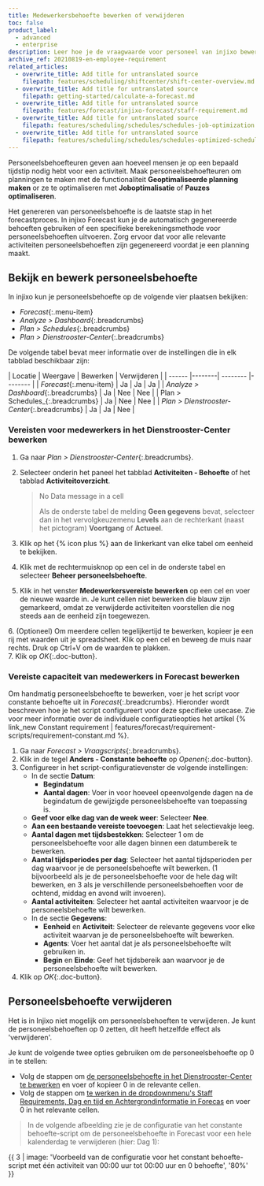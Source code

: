 ```yaml
---
title: Medewerkersbehoefte bewerken of verwijderen
toc: false
product_label:
  - advanced
  - enterprise
description: Leer hoe je de vraagwaarde voor personeel van injixo bewerkt of verwijdert.
archive_ref: 20210819-en-employee-requirement
related_articles:
  - overwrite_title: Add title for untranslated source
    filepath: features/scheduling/shiftcenter/shift-center-overview.md
  - overwrite_title: Add title for untranslated source
    filepath: getting-started/calculate-a-forecast.md
  - overwrite_title: Add title for untranslated source
    filepath: features/forecast/injixo-forecast/staff-requirement.md
  - overwrite_title: Add title for untranslated source
    filepath: features/scheduling/schedules/schedules-job-optimization.md
  - overwrite_title: Add title for untranslated source
    filepath: features/scheduling/schedules/schedules-optimized-schedules.md
---
```


Personeelsbehoefteuren geven aan hoeveel mensen je op een bepaald tijdstip nodig hebt voor een activiteit. Maak personeelsbehoefteuren om planningen te maken met de functionaliteit **Geoptimaliseerde planning maken** or ze te optimaliseren  met **Joboptimalisatie** of **Pauzes optimaliseren**. <!-- GPT translation -->

Het genereren van personeelsbehoefte is de laatste stap in het forecastproces. In injixo Forecast kun je de automatisch gegenereerde behoeften gebruiken of een specifieke berekeningsmethode voor personeelsbehoeften uitvoeren. Zorg ervoor dat voor alle relevante activiteiten personeelsbehoeften zijn gegenereerd voordat je een planning maakt. <!-- GPT translation -->

## Bekijk en bewerk personeelsbehoefte <!-- GPT translation -->

In injixo kun je personeelsbehoefte op de volgende vier plaatsen bekijken: <!-- GPT translation -->

- _Forecast_{:.menu-item} <!-- GPT translation -->
- _Analyze > Dashboard_{:.breadcrumbs} <!-- GPT translation -->
- _Plan > Schedules_{:.breadcrumbs} <!-- GPT translation -->
- _Plan > Dienstrooster-Center_{:.breadcrumbs}  <!-- GPT translation -->

De volgende tabel bevat meer informatie over de instellingen die in elk tabblad beschikbaar zijn: <!-- GPT translation -->

<style>
table {
   margin-left: 0px; <!-- GPT translation -->
}
</style>

| Locatie  | Weergave | Bewerken | Verwijderen | <!-- GPT translation -->
| ------ |--------| -------- |-------- |
| _Forecast_{:.menu-item} | Ja | Ja | Ja | <!-- GPT translation -->
| _Analyze > Dashboard_{:.breadcrumbs} | Ja | Nee | Nee | <!-- GPT translation -->
| Plan > Schedules_{:.breadcrumbs} | Ja | Nee | Nee | <!-- GPT translation -->
| _Plan > Dienstrooster-Center_{:.breadcrumbs} | Ja | Ja | Nee | <!-- GPT translation -->

### Vereisten voor medewerkers in het Dienstrooster-Center bewerken <!-- GPT translation -->

1. Ga naar _Plan > Dienstrooster-Center_{:.breadcrumbs}. <!-- GPT translation -->
2. Selecteer onderin het paneel het tabblad **Activiteiten - Behoefte** of het tabblad **Activiteitoverzicht**.<br> <!-- GPT translation -->
   > No Data message in a cell <!-- GPT translation -->
   >
   > Als de onderste tabel de melding **Geen gegevens** bevat, selecteer dan in het vervolgkeuzemenu **Levels** aan de rechterkant (naast het pictogram) **Voortgang** of **Actueel**. <!-- GPT translation -->

3. Klik op het {% icon plus %} aan de linkerkant van elke tabel om eenheid te bekijken. <!-- GPT translation -->
4. Klik met de rechtermuisknop op een cel in de onderste tabel en selecteer **Beheer personeelsbehoefte**. <!-- GPT translation -->
5. Klik in het venster **Medewerkersvereiste bewerken** op een cel en voer de nieuwe waarde in. <!-- GPT translation -->
  Je kunt cellen niet bewerken die blauw zijn gemarkeerd, omdat ze verwijderde activiteiten voorstellen die nog steeds aan de eenheid zijn toegewezen. <!-- GPT translation -->

6\. (Optioneel) Om meerdere cellen tegelijkertijd te bewerken, kopieer je een rij met waarden uit je spreadsheet. Klik op een cel en beweeg de muis naar rechts. Druk op Ctrl+V om de waarden te plakken.<br> <!-- GPT translation -->
7. Klik op _OK_{:.doc-button}.

### Vereiste capaciteit van medewerkers in Forecast bewerken <!-- GPT translation -->

Om handmatig personeelsbehoefte te bewerken, voer je het script voor constante behoefte uit in _Forecast_{:.breadcrumbs}. Hieronder wordt beschreven hoe je het script configureert voor deze specifieke usecase. Zie voor meer informatie over de individuele configuratieopties het artikel {% link_new Constant requirement | features/forecast/requirement-scripts/requirement-constant.md %}. <!-- GPT translation -->

1. Ga naar _Forecast > Vraagscripts_{:.breadcrumbs}. <!-- GPT translation -->
2. Klik in de tegel **Anders - Constante behoefte** op _Openen_{:.doc-button}.<br> <!-- GPT translation -->
3. Configureer in het script-configuratievenster de volgende instellingen: <!-- GPT translation -->
   - In de sectie **Datum**: <!-- GPT translation -->
     - **Begindatum** <!-- GPT translation -->
     - **Aantal dagen**: Voer in voor hoeveel opeenvolgende dagen na de begindatum de gewijzigde personeelsbehoefte van toepassing is. <!-- GPT translation -->
    - **Geef voor elke dag van de week weer**: Selecteer **Nee**. <!-- GPT translation -->
     - **Aan een bestaande vereiste toevoegen**: Laat het selectievakje leeg. <!-- GPT translation -->
     - **Aantal dagen met tijdsbestekken**: Selecteer 1 om de personeelsbehoefte voor alle dagen binnen een datumbereik te bewerken. <!-- GPT translation -->
     - **Aantal tijdsperiodes per dag**: Selecteer het aantal tijdsperioden per dag waarvoor je de personeelsbehoefte wilt bewerken. (1 bijvoorbeeld als je de personeelsbehoefte voor de hele dag wilt bewerken, en 3 als je verschillende personeelsbehoeften voor de ochtend, middag en avond wilt invoeren). <!-- GPT translation -->
     - **Aantal activiteiten**: Selecteer het aantal activiteiten waarvoor je de personeelsbehoefte wilt bewerken. <!-- GPT translation -->
   - In de sectie **Gegevens**: <!-- GPT translation -->
     - **Eenheid** en **Activiteit**: Selecteer de relevante gegevens voor elke activiteit waarvan je de personeelsbehoefte wilt bewerken. <!-- GPT translation -->
     - **Agents**: Voer het aantal dat je als personeelsbehoefte wilt gebruiken in. <!-- GPT translation -->
     - **Begin** en **Einde**: Geef het tijdsbereik aan waarvoor je de personeelsbehoefte wilt bewerken. <!-- GPT translation -->
4. Klik op _OK_{:.doc-button}.

## Personeelsbehoefte verwijderen <!-- GPT translation -->

Het is in Injixo niet mogelijk om personeelsbehoeften te verwijderen. Je kunt de personeelsbehoeften op 0 zetten, dit heeft hetzelfde effect als 'verwijderen'. <!-- GPT translation -->

Je kunt de volgende twee opties gebruiken om de personeelsbehoefte op 0 in te stellen: <!-- GPT translation -->

- Volg de stappen om [de personeelsbehoefte in het Dienstrooster-Center te bewerken](#de-personeelsbehoefte-in-het-dienstrooster-center-bewerken) en voer of kopieer 0 in de relevante cellen. <!-- GPT translation -->
- Volg de stappen om [te werken in de dropdownmenu's Staff Requirements, Dag en tijd en Achtergrondinformatie in Forecas](#medewerkersbehoefte-in-forecast) en voer 0 in  het relevante cellen. <!-- GPT translation -->

>In de volgende afbeelding zie je de configuratie van het constante behoefte-script om de personeelsbehoefte in Forecast voor een hele kalenderdag te verwijderen (hier: Dag 1): <!-- GPT translation -->

{{ 3 | image: 'Voorbeeld van de configuratie voor het constant behoefte-script met één activiteit van 00:00 uur tot 00:00 uur en 0 behoefte', '80%' }} <!-- GPT translation -->